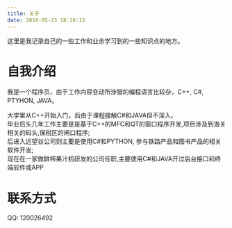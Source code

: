 ```yaml
---
title: 关于
date: 2018-05-23 18:19:13
---
```


这里是我记录自己的一些工作和业余学习到的一些知识点的地方。

# 自我介绍
我是一个程序员，由于工作内容变动所涉猎的编程语言比较杂，C++, C#, PTYHON, JAVA。  

大学里从C++开始入门，后由于课程接触C#和JAVA但不深入。  
毕业后头几年工作主要是是基于C++的MFC和QT的窗口程序开发,项目涉及到海关相关的码头,保税区的闸口程序;  
后进入远望谷公司则主要是使用C#和PYTHON, 参与铁路产品和图书产品的相关软件开发;  
现在在一家做鲜榨果汁机研发的公司任职,主要使用C#和JAVA开过后台接口和终端软件或APP

# 联系方式
QQ: 120026492
